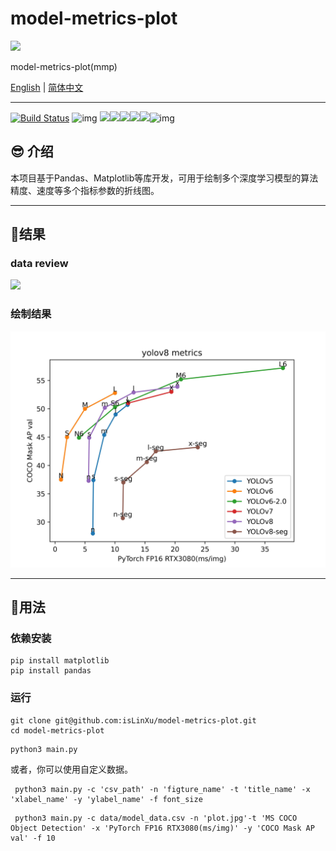 # model-metrics-plot

![](./img/project_logo.png)

model-metrics-plot(mmp)

[English](README.md) | [简体中文](README.zh-CN.md)

---
[![Build Status](https://img.shields.io/endpoint.svg?url=https%3A%2F%2Factions-badge.atrox.dev%2Fatrox%2Fsync-dotenv%2Fbadge&style=flat)](https://github.com/isLinXu/model-metrics-plot)  ![img](https://badgen.net/badge/icon/learning?icon=deepscan&label)
![](https://badgen.net/github/stars/isLinXu/model-metrics-plot)![](https://badgen.net/github/forks/isLinXu/model-metrics-plot)![](https://badgen.net/github/prs/isLinXu/model-metrics-plot)![](https://badgen.net/github/releases/isLinXu/model-metrics-plot)![](https://badgen.net/github/license/isLinXu/model-metrics-plot)![img](https://hits.dwyl.com/isLinXu/model-metrics-plot.svg)



## 😎 介绍

本项目基于Pandas、Matplotlib等库开发，可用于绘制多个深度学习模型的算法精度、速度等多个指标参数的折线图。

---

## 🥰结果

### data review

![](./img/data_csv.png)

### 绘制结果

![](./img/plot_metrics.jpg)



---

## 🔨用法

### 依赖安装

```shell
pip install matplotlib
pip install pandas
```

### 运行

```shell
git clone git@github.com:isLinXu/model-metrics-plot.git
cd model-metrics-plot
```

```shell
python3 main.py
```

或者，你可以使用自定义数据。

```shell
 python3 main.py -c 'csv_path' -n 'figture_name' -t 'title_name' -x 'xlabel_name' -y 'ylabel_name' -f font_size
```

```shell
 python3 main.py -c data/model_data.csv -n 'plot.jpg'-t 'MS COCO Object Detection' -x 'PyTorch FP16 RTX3080(ms/img)' -y 'COCO Mask AP val' -f 10
```